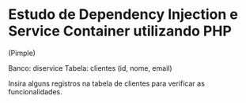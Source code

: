 # Estudo de Dependency Injection e Service Container utilizando PHP

(Pimple)

Banco: diservice
Tabela: clientes (id, nome, email)

Insira alguns registros na tabela de clientes para verificar as funcionalidades.



